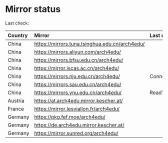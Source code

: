 <script src="./time.js"></script>
# Mirror status
Last check: <script type="text/javascript">localize(1685229447.957313);</script>

|Country|Mirror|Last update|
|:------|:-----|:----------|
|China|https://mirrors.tuna.tsinghua.edu.cn/arch4edu/|<script type="text/javascript">localize(1685212099);</script>|
|China|https://mirrors.aliyun.com/arch4edu/|<script type="text/javascript">localize(1685212099);</script>|
|China|https://mirrors.bfsu.edu.cn/arch4edu/|<script type="text/javascript">localize(1685168935);</script>|
|China|https://mirror.iscas.ac.cn/arch4edu/|<script type="text/javascript">localize(1685212099);</script>|
|China|https://mirrors.nju.edu.cn/arch4edu/|ConnectTimeout|
|China|https://mirrors.sau.edu.cn/arch4edu/|<script type="text/javascript">localize(1673850842);</script>|
|China|https://mirrors.ynu.edu.cn/arch4edu/|ReadTimeout|
|Austria|https://at.arch4edu.mirror.kescher.at/|<script type="text/javascript">localize(1685168935);</script>|
|France|https://mirror.lesviallon.fr/arch4edu/|<script type="text/javascript">localize(1685168935);</script>|
|Germany|https://pkg.fef.moe/arch4edu/|<script type="text/javascript">localize(1685168935);</script>|
|Germany|https://de.arch4edu.mirror.kescher.at/|<script type="text/javascript">localize(1685168935);</script>|
|Germany|https://mirror.sunred.org/arch4edu/|<script type="text/javascript">localize(1685168935);</script>|

<script src="./tablefilter/tablefilter.js"></script>
<script src="./table.js"></script>